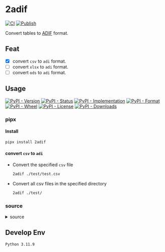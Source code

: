 # 2adif

[![CI](https://github.com/uiolee/2adif/actions/workflows/ci.yml/badge.svg?branch=main)](https://github.com/uiolee/2adif/actions/workflows/ci.yml)
[![Publish](https://github.com/uiolee/2adif/actions/workflows/publish.yml/badge.svg)](https://github.com/uiolee/2adif/actions/workflows/publish.yml)

Convert tables to [ADIF](https://adif.org/) format.

## Feat

- [x] convert `csv` to `adi` format.
- [ ] convert `xlsx` to `adi` format.
- [ ] convert `ods` to `adi` format.

## Usage

[![PyPI - Version](https://img.shields.io/pypi/v/2adif)](https://pypi.org/p/2adif/#history)
[![PyPI - Status](https://img.shields.io/pypi/status/2adif)](https://pypi.org/p/2adif)
[![PyPI - Implementation](https://img.shields.io/pypi/implementation/2adif)](https://pypi.org/p/2adif)
[![PyPI - Format](https://img.shields.io/pypi/format/2adif)](https://pypi.org/p/2adif/#files)
[![PyPI - Wheel](https://img.shields.io/pypi/wheel/2adif)](https://pypi.org/p/2adif/#files)
[![PyPI - License](https://img.shields.io/pypi/l/2adif)](./LICENSE)
[![PyPI - Downloads](https://img.shields.io/pypi/dm/2adif)](https://pypi.org/p/2adif)

### pipx

#### Install

```bash
pipx install 2adif
```

#### convert `csv` to `adi`

- Convert the specified `csv` file

  ```bash
  2adif ./test/test.csv
  ```

- Convert all csv files in the specified directory

  ```bash
  2adif ./test/
  ```

### source

<details>
<summary>source</summary>

#### Python

see [./src/main.py](./src/main.py#L140) for more.

</details>

## Develop Env

```plain
Python 3.11.9
```
